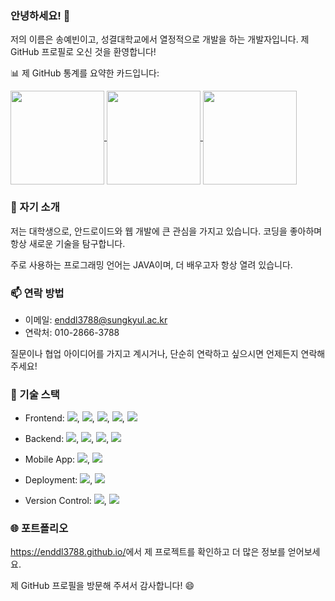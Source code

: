 ### 안녕하세요! 👋

저의 이름은 송예빈<!--이름-->이고, 성결대학교<!--직장-->에서 열정적으로 개발을 하는 개발자입니다. 제 GitHub 프로필로 오신 것을 환영합니다!

📊 제 GitHub 통계를 요약한 카드입니다:

<a href="https://github.com/anuraghazra/github-readme-stats">
  <img height=150 align="center" src="https://github-readme-stats.vercel.app/api?username=enddl3788&show_icons=true&theme=dark&rank_icon=github" />
</a>
<a href="https://github.com/anuraghazra/github-readme-stats">
  <img height=150 align="center" src="https://github-readme-stats.vercel.app/api/top-langs/?username=enddl3788&layout=compact&theme=dark" />
</a>

<a href="https://github.com/anuraghazra/github-readme-stats">
  <img height=150 align="center" src="https://github-readme-stats.vercel.app/api/wakatime?username=enddl3788&layout=compact&theme=dark" />
</a>

### 📝 자기 소개

저는 대학생<!--직업-->으로, 안드로이드와 웹 개발<!--관심사-->에 큰 관심을 가지고 있습니다. 코딩을 좋아하며 항상 새로운 기술을 탐구합니다. 

주로 사용하는 프로그래밍 언어는 JAVA<!--개발언어-->이며, 더 배우고자 항상 열려 있습니다.
<!--
### 🌱 현재 작업 중인 프로젝트

저는 현재 [프로젝트/작업 제목]에서 작업 중이며, 이 프로젝트에서는 [프로젝트/작업 간단한 설명]을 하고 있습니다. 이 프로젝트에 대한 기대는 [왜 기대하고 있는지]입니다.
-->

### 📫 연락 방법

- 이메일: enddl3788@sungkyul.ac.kr
- 연락처: 010-2866-3788

질문이나 협업 아이디어를 가지고 계시거나, 단순히 연락하고 싶으시면 언제든지 연락해 주세요!

### 🔧 기술 스택

<!--프론트엔드-->
- Frontend: 
<img src="https://img.shields.io/badge/HTML5-E34F26?style=flat-square&logo=html5&logoColor=white"/><!--HTML-->,
<img src="https://img.shields.io/badge/CSS3-1572B6?style=flat-square&logo=css3&logoColor=white"/><!--CSS-->,
<img src="https://img.shields.io/badge/JavaScript-F7DF1E?style=flat-square&logo=javascript&logoColor=black"/><!--JS-->,
<img src="https://img.shields.io/badge/Bootstrapap-7952B3?style=flat-square&logo=bootstrap&logoColor=white"/><!--Bootstrap-->,
<img src="https://img.shields.io/badge/xml-007396?style=flat-square&logo=xml&logoColor=white"/><!--XML-->
<!--백엔드-->
- Backend:
<img src="https://img.shields.io/badge/java-007396?style=flat-square&logo=java&logoColor=white"/><!--JAVA-->,
<img src="https://img.shields.io/badge/Python-3776AB?style=flat-square&logo=Python&logoColor=white"/><!--PYTHON-->,
<img src="https://img.shields.io/badge/Firebase-FFCA28?style=flat-square&logo=firebase&logoColor=black"/><!--Firebase-->,
<img src="https://img.shields.io/badge/Google Colab-F9AB00?style=flat-square&logo=Google Colab&logoColor=white"/><!--Google Colab-->
<!--모바일 앱-->
- Mobile App:
<img src="https://img.shields.io/badge/Android-3DDC84?style=flat-square&logo=android&logoColor=white"/><!--Android-->,
<img src="https://img.shields.io/badge/Android Studio-3DDC84?style=flat-square&logo=Android Studio&logoColor=white"/><!--Android Studio-->
<!--배포-->
- Deployment:
<img src="https://img.shields.io/badge/Google Cloud-4285F4?style=flat-square&logo=Google Cloud&logoColor=white"/><!--Google Cloud-->,
<img src="https://img.shields.io/badge/Firebase-FFCA28?style=flat-square&logo=firebase&logoColor=black"/><!--Firebase-->
<!--버전관리도구-->
- Version Control:
<img src="https://img.shields.io/badge/Git-F05032?style=flat-square&logo=git&logoColor=white"/><!--Git-->,
<img src="https://img.shields.io/badge/GitHub-181717?style=flat-square&logo=GitHub&logoColor=white"/><!--GitHub-->
<!--
- Communication: [자격증]
-->

### 🌐 포트폴리오

https://enddl3788.github.io/<!--포트폴리오 웹 링크-->에서 제 프로젝트를 확인하고 더 많은 정보를 얻어보세요.

제 GitHub 프로필을 방문해 주셔서 감사합니다! 😄
